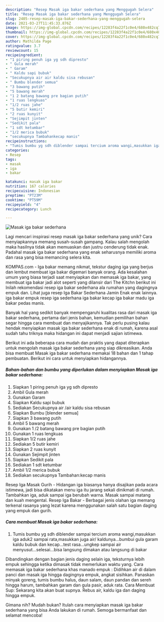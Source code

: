 ```yaml
---
description: "Resep Masak iga bakar sederhana yang Menggugah Selera"
title: "Resep Masak iga bakar sederhana yang Menggugah Selera"
slug: 2405-resep-masak-iga-bakar-sederhana-yang-menggugah-selera
date: 2021-03-27T11:45:33.876Z
image: https://img-global.cpcdn.com/recipes/12283f4a22f1c0e4/680x482cq70/masak-iga-bakar-sederhana-foto-resep-utama.jpg
thumbnail: https://img-global.cpcdn.com/recipes/12283f4a22f1c0e4/680x482cq70/masak-iga-bakar-sederhana-foto-resep-utama.jpg
cover: https://img-global.cpcdn.com/recipes/12283f4a22f1c0e4/680x482cq70/masak-iga-bakar-sederhana-foto-resep-utama.jpg
author: Mathilda Page
ratingvalue: 3.7
reviewcount: 15
recipeingredient:
- "1 piring penuh iga yg sdh dipresto"
- " Gula merah"
- " Garam"
- " Kaldu sapi bubuk"
- "Secukupnya air air kaldu sisa rebusan"
- " Bumbu blender semua"
- "3 bawang putih"
- "5 bawang merah"
- "1 2 batang bawang pre bagian putih"
- "1 ruas lengkuas"
- "1/2 ruas jahe"
- "5 butir kemiri"
- "2 ruas kunyit"
- "Sejimpit jinten"
- "Sedikit pala"
- "1 sdt ketumbar"
- "1/2 merica bubuk"
- "secukupnya Tambahankecap manis"
recipeinstructions:
- "Tumis bumbu yg sdh diblender sampai tercium aroma wangi,masukkan iga aduk2 sampai rata,masukkan juga air/ kaldunya...bumbui gula garam kaldu bubuk dan kecap...test rasa...ungkep sampai air menyusut...selesai...bisa langsung dimakan atau langsung di bakar"
categories:
- Resep
tags:
- masak
- iga
- bakar

katakunci: masak iga bakar 
nutrition: 167 calories
recipecuisine: Indonesian
preptime: "PT23M"
cooktime: "PT59M"
recipeyield: "4"
recipecategory: Lunch

---
```



![Masak iga bakar sederhana](https://img-global.cpcdn.com/recipes/12283f4a22f1c0e4/680x482cq70/masak-iga-bakar-sederhana-foto-resep-utama.jpg)

Lagi mencari inspirasi resep masak iga bakar sederhana yang unik? Cara menyiapkannya memang susah-susah gampang. Kalau salah mengolah maka hasilnya tidak akan memuaskan dan justru cenderung tidak enak. Padahal masak iga bakar sederhana yang enak seharusnya memiliki aroma dan rasa yang bisa memancing selera kita.

KOMPAS.com - Iga bakar memang nikmat, tekstur daging iga yang berjus dan lembut membuat iga bakar digemari banyak orang. Ada kesalahan umum yang biasa terjadi saat menyiapkan dan memasak iga bakar, yang membuat iga bakar jadi alot seperti yang dilansir dari The Kitchn berikut ini Inilah rekomendasi resep iga bakar sederhana ala rumahan yang dagingnya empuk dan. Lihat juga resep Iga Bakar Sederhana Jamin Enak enak lainnya. iga bakar empuk resep iga sederhana iga bakar kecap iga bakar madu iga bakar pedas manis.

Banyak hal yang sedikit banyak mempengaruhi kualitas rasa dari masak iga bakar sederhana, pertama dari jenis bahan, kemudian pemilihan bahan segar hingga cara membuat dan menyajikannya. Tak perlu pusing kalau hendak menyiapkan masak iga bakar sederhana enak di rumah, karena asal sudah tahu triknya maka hidangan ini dapat menjadi sajian istimewa.


Berikut ini ada beberapa cara mudah dan praktis yang dapat diterapkan untuk mengolah masak iga bakar sederhana yang siap dikreasikan. Anda bisa membuat Masak iga bakar sederhana memakai 18 bahan dan 1 tahap pembuatan. Berikut ini cara untuk menyiapkan hidangannya.

<!--inarticleads1-->

##### Bahan-bahan dan bumbu yang diperlukan dalam menyiapkan Masak iga bakar sederhana:

1. Siapkan 1 piring penuh iga yg sdh dipresto
1. Ambil  Gula merah
1. Gunakan  Garam
1. Siapkan  Kaldu sapi bubuk
1. Sediakan Secukupnya air /air kaldu sisa rebusan
1. Siapkan  Bumbu [blender semua]
1. Siapkan 3 bawang putih
1. Ambil 5 bawang merah
1. Gunakan 1 /2 batang bawang pre bagian putih
1. Gunakan 1 ruas lengkuas
1. Siapkan 1/2 ruas jahe
1. Sediakan 5 butir kemiri
1. Siapkan 2 ruas kunyit
1. Gunakan Sejimpit jinten
1. Siapkan Sedikit pala
1. Sediakan 1 sdt ketumbar
1. Ambil 1/2 merica bubuk
1. Sediakan secukupnya Tambahan:kecap manis


Resep Iga Masak Gurih - Hidangan iga biasanya hanya disajikan pada acara istimewa, jadi bisa dikatakan menu iga itu jarang sekali dinikmati di rumah. Tambahkan iga, aduk sampai iga berubah warna. Masak sampai matang dan kuah mengental. Resep Iga Bakar - Berbagai jenis olahan iga memang terkenal rasanya yang lezat karena menggunakan salah satu bagian daging yang empuk dan gurih. 

<!--inarticleads2-->

##### Cara membuat Masak iga bakar sederhana:

1. Tumis bumbu yg sdh diblender sampai tercium aroma wangi,masukkan iga aduk2 sampai rata,masukkan juga air/ kaldunya...bumbui gula garam kaldu bubuk dan kecap...test rasa...ungkep sampai air menyusut...selesai...bisa langsung dimakan atau langsung di bakar


Dibandingkan dengan bagian jenis daging selain iga, teksturnya lebih empuk sehingga ketika dimasak tidak memerlukan waktu yang. Cara memasak iga bakar sederhana khas manado empuk : Didihkan air di dalam panci dan masak iga hingga dagingnya empuk, angkat sisihkan. Panaskan minyak goreng, tumis bumbu halus, daun salam, daun pandan dan sereh hingga harum, tambahkan garam dan gula pasir, aduk rata. Cara Membuat Sup: Sekarang kita akan buat supnya. Rebus air, kaldu iga dan daging hingga empuk. 

Gimana nih? Mudah bukan? Itulah cara menyiapkan masak iga bakar sederhana yang bisa Anda lakukan di rumah. Semoga bermanfaat dan selamat mencoba!
